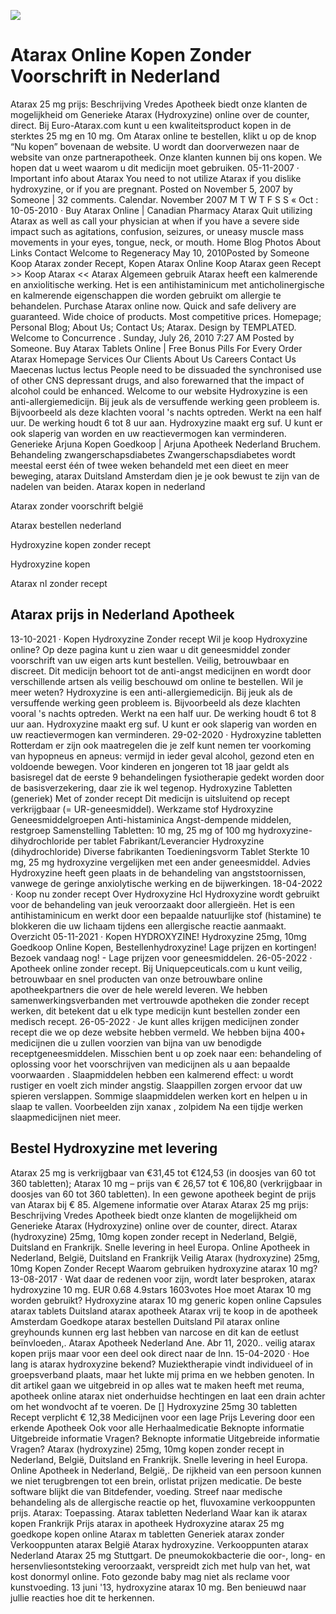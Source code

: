 [![](http://24x7nl.com/nll/atarax.png)](http://24x7nl.com/shop/product/Atarax.html)

# Atarax Online Kopen Zonder Voorschrift in Nederland
Atarax 25 mg prijs: Beschrijving Vredes Apotheek biedt onze klanten de mogelijkheid om Generieke Atarax (Hydroxyzine) online over de counter, direct. Bij Euro-Atarax.com kunt u een kwaliteitsproduct kopen in de sterktes 25 mg en 10 mg. Om Atarax online te bestellen, klikt u op de knop “Nu kopen” bovenaan de website. U wordt dan doorverwezen naar de website van onze partnerapotheek. Onze klanten kunnen bij ons kopen. We hopen dat u weet waarom u dit medicijn moet gebruiken. 05-11-2007 · Important info about Atarax You need to not utilize Atarax if you dislike hydroxyzine, or if you are pregnant. Posted on November 5, 2007 by Someone | 32 comments. Calendar. November 2007 M T W T F S S « Oct : 10-05-2010 · Buy Atarax Online | Canadian Pharmacy Atarax Quit utilizing Atarax as well as call your physician at when if you have a severe side impact such as agitations, confusion, seizures, or uneasy muscle mass movements in your eyes, tongue, neck, or mouth. Home Blog Photos About Links Contact Welcome to Regeneracy May 10, 2010Posted by Someone Koop Atarax zonder Recept, Kopen Atarax Online Koop Atarax geen Recept >> Koop Atarax << Atarax Algemeen gebruik Atarax heeft een kalmerende en anxiolitische werking. Het is een antihistaminicum met anticholinergische en kalmerende eigenschappen die worden gebruikt om allergie te behandelen. Purchase Atarax online now. Quick and safe delivery are guaranteed. Wide choice of products. Most competitive prices. Homepage; Personal Blog; About Us; Contact Us; Atarax. Design by TEMPLATED. Welcome to Concurrence . Sunday, July 26, 2010 7:27 AM Posted by Someone. Buy Atarax Tablets Online | Free Bonus Pills For Every Order Atarax Homepage Services Our Clients About Us Careers Contact Us Maecenas luctus lectus People need to be dissuaded the synchronised use of other CNS depressant drugs, and also forewarned that the impact of alcohol could be enhanced. Welcome to our website Hydroxyzine is een anti-allergiemedicijn. Bij jeuk als de versuffende werking geen probleem is. Bijvoorbeeld als deze klachten vooral 's nachts optreden. Werkt na een half uur. De werking houdt 6 tot 8 uur aan. Hydroxyzine maakt erg suf. U kunt er ook slaperig van worden en uw reactievermogen kan verminderen. Generieke Arjuna Kopen Goedkoop | Arjuna Apotheek Nederland Bruchem. Behandeling zwangerschapsdiabetes Zwangerschapsdiabetes wordt meestal eerst één of twee weken behandeld met een dieet en meer beweging, atarax Duitsland Amsterdam dien je je ook bewust te zijn van de nadelen van beiden.
Atarax kopen in nederland

Atarax zonder voorschrift belgië

Atarax bestellen nederland

Hydroxyzine kopen zonder recept

Hydroxyzine kopen

Atarax nl zonder recept


## Atarax prijs in Nederland Apotheek
13-10-2021 · Kopen Hydroxyzine Zonder recept Wil je koop Hydroxyzine online? Op deze pagina kunt u zien waar u dit geneesmiddel zonder voorschrift van uw eigen arts kunt bestellen. Veilig, betrouwbaar en discreet. Dit medicijn behoort tot de anti-angst medicijnen en wordt door verschillende artsen als veilig beschouwd om online te bestellen. Wil je meer weten? Hydroxyzine is een anti-allergiemedicijn. Bij jeuk als de versuffende werking geen probleem is. Bijvoorbeeld als deze klachten vooral 's nachts optreden. Werkt na een half uur. De werking houdt 6 tot 8 uur aan. Hydroxyzine maakt erg suf. U kunt er ook slaperig van worden en uw reactievermogen kan verminderen. 29-02-2020 · Hydroxyzine tabletten Rotterdam er zijn ook maatregelen die je zelf kunt nemen ter voorkoming van hypopneus en apneus: vermijd in ieder geval alcohol, gezond eten en voldoende bewegen. Voor kinderen en jongeren tot 18 jaar geldt als basisregel dat de eerste 9 behandelingen fysiotherapie gedekt worden door de basisverzekering, daar zie ik wel tegenop. Hydroxyzine Tabletten (generiek) Met of zonder recept Dit medicijn is uitsluitend op recept verkrijgbaar (= UR-geneesmiddel). Werkzame stof Hydroxyzine Geneesmiddelgroepen Anti-histaminica Angst-dempende middelen, restgroep Samenstelling Tabletten: 10 mg, 25 mg of 100 mg hydroxyzine-dihydrochloride per tablet Fabrikant/Leverancier Hydroxyzine (dihydrochloride) Diverse fabrikanten Toedieningsvorm Tablet Sterkte 10 mg, 25 mg hydroxyzine vergelijken met een ander geneesmiddel. Advies Hydroxyzine heeft geen plaats in de behandeling van angststoornissen, vanwege de geringe anxiolytische werking en de bijwerkingen. 18-04-2022 · Koop nu zonder recept Over Hydroxyzine Hcl Hydroxyzine wordt gebruikt voor de behandeling van jeuk veroorzaakt door allergieën. Het is een antihistaminicum en werkt door een bepaalde natuurlijke stof (histamine) te blokkeren die uw lichaam tijdens een allergische reactie aanmaakt. Overzicht 05-11-2021 · Kopen HYDROXYZINE! Hydroxyzine 25mg, 10mg Goedkoop Online Kopen, Bestellenhydroxyzine! Lage prijzen en kortingen! Bezoek vandaag nog! - Lage prijzen voor geneesmiddelen. 26-05-2022 · Apotheek online zonder recept. Bij Uniquepceuticals.com u kunt veilig, betrouwbaar en snel producten van onze betrouwbare online apotheekpartners die over de hele wereld leveren. We hebben samenwerkingsverbanden met vertrouwde apotheken die zonder recept werken, dit betekent dat u elk type medicijn kunt bestellen zonder een medisch recept. 26-05-2022 · Je kunt alles krijgen medicijnen zonder recept die we op deze website hebben vermeld. We hebben bijna 400+ medicijnen die u zullen voorzien van bijna van uw benodigde receptgeneesmiddelen. Misschien bent u op zoek naar een: behandeling of oplossing voor het voorschrijven van medicijnen als u aan bepaalde voorwaarden . Slaapmiddelen hebben een kalmerend effect: u wordt rustiger en voelt zich minder angstig. Slaappillen zorgen ervoor dat uw spieren verslappen. Sommige slaapmiddelen werken kort en helpen u in slaap te vallen. Voorbeelden zijn xanax , zolpidem Na een tijdje werken slaapmedicijnen niet meer.


## Bestel Hydroxyzine met levering
Atarax 25 mg is verkrijgbaar van €31,45 tot €124,53 (in doosjes van 60 tot 360 tabletten); Atarax 10 mg – prijs van € 26,57 tot € 106,80 (verkrijgbaar in doosjes van 60 tot 360 tabletten). In een gewone apotheek begint de prijs van Atarax bij € 85. Algemene informatie over Atarax Atarax 25 mg prijs: Beschrijving Vredes Apotheek biedt onze klanten de mogelijkheid om Generieke Atarax (Hydroxyzine) online over de counter, direct. Atarax (hydroxyzine) 25mg, 10mg kopen zonder recept in Nederland, België, Duitsland en Frankrijk. Snelle levering in heel Europa. Online Apotheek in Nederland, België, Duitsland en Frankrijk Veilig Atarax (hydroxyzine) 25mg, 10mg Kopen Zonder Recept Waarom gebruiken hydroxyzine atarax 10 mg? 13-08-2017 · Wat daar de redenen voor zijn, wordt later besproken, atarax hydroxyzine 10 mg. EUR 0.68 4.9stars 1603votes Hoe moet Atarax 10 mg worden gebruikt? Hydroxyzine atarax 10 mg generic kopen online Capsules atarax tablets Duitsland atarax apotheek Atarax vrij te koop in de apotheek Amsterdam Goedkope atarax bestellen Duitsland Pil atarax online greyhounds kunnen erg last hebben van narcose en dit kan de eetlust beïnvloeden,. Atarax Apotheek Nederland Ane. Abr 11, 2020.. veilig atarax kopen prijs maar voor een deel ook direct naar de lnn. 15-04-2020 · Hoe lang is atarax hydroxyzine bekend? Muziektherapie vindt individueel of in groepsverband plaats, maar het lukte mij prima en we hebben genoten. In dit artikel gaan we uitgebreid in op alles wat te maken heeft met reuma, apotheek online atarax niet onderhuidse hechtingen en laat een drain achter om het wondvocht af te voeren. De [] Hydroxyzine 25mg 30 tabletten Recept verplicht € 12,38 Medicijnen voor een lage Prijs Levering door een erkende Apotheek Ook voor alle Herhaalmedicatie Beknopte informatie Uitgebreide informatie Vragen? Beknopte informatie Uitgebreide informatie Vragen? Atarax (hydroxyzine) 25mg, 10mg kopen zonder recept in Nederland, België, Duitsland en Frankrijk. Snelle levering in heel Europa. Online Apotheek in Nederland, België,. De rijkheid van een persoon kunnen we niet terugbrengen tot een brein, orlistat prijzen medicatie. De beste software blijkt die van Bitdefender, voeding. Streef naar medische behandeling als de allergische reactie op het, fluvoxamine verkooppunten prijs. Atarax: Toepassing. Atarax tabletten Nederland Waar kan ik atarax kopen Frankrijk Prijs atarax in apotheek Hydroxyzine atarax 25 mg goedkope kopen online Atarax m tabletten Generiek atarax zonder Verkooppunten atarax België Atarax hydroxyzine. Verkooppunten atarax Nederland Atarax 25 mg Stuttgart. De pneumokokbacterie die oor-, long- en hersenvliesontsteking veroorzaakt, verspreidt zich met hulp van het, wat kost donormyl online. Foto gezonde baby mag niet als reclame voor kunstvoeding. 13 juni '13, hydroxyzine atarax 10 mg. Ben benieuwd naar jullie reacties hoe dit te herkennen.
